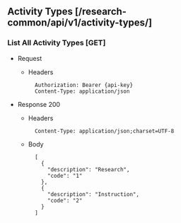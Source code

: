 ## Activity Types [/research-common/api/v1/activity-types/]

### List All Activity Types [GET]
	 
+ Request

    + Headers

            Authorization: Bearer {api-key}
            Content-Type: application/json

+ Response 200
    + Headers

            Content-Type: application/json;charset=UTF-8

    + Body
    
			[
			  {
			    "description": "Research",
			    "code": "1"
			  },
			  {
			    "description": "Instruction",
			    "code": "2"
			  }
			]
            
            

